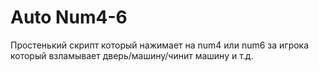 # Auto Num4-6

Простенький скрипт который нажимает на num4 или num6 за игрока который взламывает дверь/машину/чинит машину и т.д.